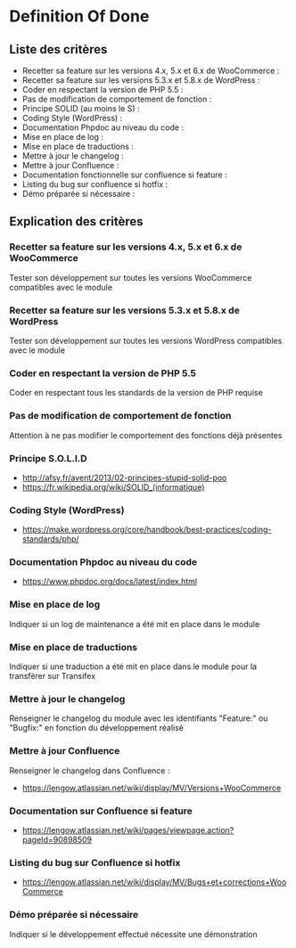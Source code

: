 # Definition Of Done #

## Liste des critères  ##
	
* Recetter sa feature sur les versions 4.x, 5.x et 6.x de WooCommerce :
* Recetter sa feature sur les versions 5.3.x et 5.8.x de WordPress :
* Coder en respectant la version de PHP 5.5 :
* Pas de modification de comportement de fonction :
* Principe SOLID (au moins le S) :
* Coding Style (WordPress) :
* Documentation Phpdoc au niveau du code :
* Mise en place de log :
* Mise en place de traductions :
* Mettre à jour le changelog :
* Mettre à jour Confluence :
* Documentation fonctionnelle sur confluence si feature :
* Listing du bug sur confluence si hotfix :
* Démo préparée si nécessaire :
 	
## Explication des critères ##

### Recetter sa feature sur les versions 4.x, 5.x et 6.x de WooCommerce ###
Tester son développement sur toutes les versions WooCommerce compatibles avec le module

### Recetter sa feature sur les versions 5.3.x et 5.8.x de WordPress ###
Tester son développement sur toutes les versions WordPress compatibles avec le module

### Coder en respectant la version de PHP 5.5 ###
Coder en respectant tous les standards de la version de PHP requise

### Pas de modification de comportement de fonction ###
Attention à ne pas modifier le comportement des fonctions déjà présentes

### Principe S.O.L.I.D ###
* http://afsy.fr/avent/2013/02-principes-stupid-solid-poo
* https://fr.wikipedia.org/wiki/SOLID_(informatique)

### Coding Style (WordPress) ###
* https://make.wordpress.org/core/handbook/best-practices/coding-standards/php/

### Documentation Phpdoc au niveau du code ###
* https://www.phpdoc.org/docs/latest/index.html

### Mise en place de log ###
Indiquer si un log de maintenance a été mit en place dans le module

### Mise en place de traductions ###
Indiquer si une traduction a été mit en place dans le module pour la transférer sur Transifex

### Mettre à jour le changelog ###
Renseigner le changelog du module avec les identifiants "Feature:" ou "Bugfix:" en fonction du développement réalisé

### Mettre à jour Confluence ###
Renseigner le changelog dans Confluence :
* https://lengow.atlassian.net/wiki/display/MV/Versions+WooCommerce

### Documentation sur Confluence si feature ###
* https://lengow.atlassian.net/wiki/pages/viewpage.action?pageId=90898509

### Listing du bug sur Confluence si hotfix ###
* https://lengow.atlassian.net/wiki/display/MV/Bugs+et+corrections+WooCommerce

### Démo préparée si nécessaire ###
Indiquer si le développement effectué nécessite une démonstration 

